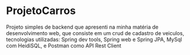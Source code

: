 # ProjetoCarros

Projeto simples de backend que apresenti na minha matéria de desenvolvimento web, 
que consiste em um crud de cadastro de veiculos, 
tecnologias utilizadas: Spring dev tools, Spring web e Spring JPA, MySql com HeidiSQL, e Postman como API Rest Client
